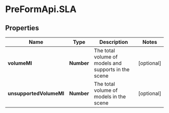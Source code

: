 # PreFormApi.SLA

## Properties

Name | Type | Description | Notes
------------ | ------------- | ------------- | -------------
**volumeMl** | **Number** | The total volume of models and supports in the scene | [optional] 
**unsupportedVolumeMl** | **Number** | The total volume of models in the scene | [optional] 



